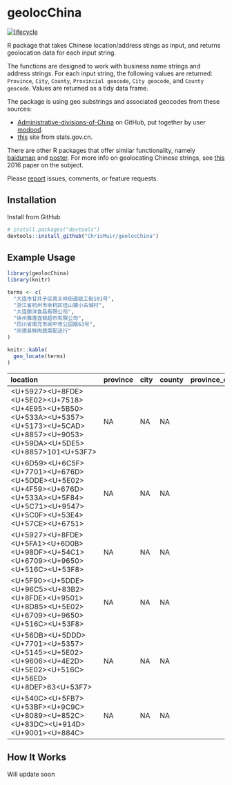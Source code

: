
<!-- README.md is generated from README.Rmd. Please edit that file -->
geolocChina
===========

[![lifecycle](https://img.shields.io/badge/lifecycle-experimental-orange.svg)](https://www.tidyverse.org/lifecycle/#experimental)

R package that takes Chinese location/address stings as input, and returns geolocation data for each input string.

The functions are designed to work with business name strings and address strings. For each input string, the following values are returned: `Province`, `City`, `County`, `Provincial geocode`, `City geocode`, and `County geocode`. Values are returned as a tidy data frame.

The package is using geo substrings and associated geocodes from these sources:

-   [Administrative-divisions-of-China](https://github.com/modood/Administrative-divisions-of-China) on GitHub, put together by user [modood](https://github.com/modood).
-   [this](http://www.stats.gov.cn/tjsj/tjbz/tjyqhdmhcxhfdm/) site from stats.gov.cn.

There are other R packages that offer similar functionality, namely [baidumap](https://github.com/badbye/baidumap) and [poster](https://github.com/Ironholds/poster). For more info on geolocating Chinese strings, see [this](https://pdfs.semanticscholar.org/ca9d/2d09d0a2420a7ce398e14ed43f8cd7464705.pdf) 2016 paper on the subject.

Please [report](https://github.com/ChrisMuir/geolocChina/issues) issues, comments, or feature requests.

Installation
------------

Install from GitHub

``` r
# install.packages("devtools")
devtools::install_github("ChrisMuir/geolocChina")
```

Example Usage
-------------

``` r
library(geolocChina)
library(knitr)

terms <- c(
  "大连市甘井子区南关岭街道姚工街101号",
  "浙江省杭州市余杭区径山镇小古城村",
  "大连御洋食品有限公司",
  "徐州雅莲连锁超市有限公司", 
  "四川省南充市阆中市公园路63号", 
  "同德县鲜肉蔬菜配送行"
)

knitr::kable(
  geo_locate(terms)
)
```

| location                                                                                                                            | province | city | county |  province\_code|  city\_code|  county\_code|
|:------------------------------------------------------------------------------------------------------------------------------------|:---------|:-----|:-------|---------------:|-----------:|-------------:|
| <U+5927><U+8FDE><U+5E02><U+7518><U+4E95><U+5B50><U+533A><U+5357><U+5173><U+5CAD><U+8857><U+9053><U+59DA><U+5DE5><U+8857>101<U+53F7> | NA       | NA   | NA     |              NA|          NA|            NA|
| <U+6D59><U+6C5F><U+7701><U+676D><U+5DDE><U+5E02><U+4F59><U+676D><U+533A><U+5F84><U+5C71><U+9547><U+5C0F><U+53E4><U+57CE><U+6751>    | NA       | NA   | NA     |              NA|          NA|            NA|
| <U+5927><U+8FDE><U+5FA1><U+6D0B><U+98DF><U+54C1><U+6709><U+9650><U+516C><U+53F8>                                                    | NA       | NA   | NA     |              NA|          NA|            NA|
| <U+5F90><U+5DDE><U+96C5><U+83B2><U+8FDE><U+9501><U+8D85><U+5E02><U+6709><U+9650><U+516C><U+53F8>                                    | NA       | NA   | NA     |              NA|          NA|            NA|
| <U+56DB><U+5DDD><U+7701><U+5357><U+5145><U+5E02><U+9606><U+4E2D><U+5E02><U+516C><U+56ED><U+8DEF>63<U+53F7>                          | NA       | NA   | NA     |              NA|          NA|            NA|
| <U+540C><U+5FB7><U+53BF><U+9C9C><U+8089><U+852C><U+83DC><U+914D><U+9001><U+884C>                                                    | NA       | NA   | NA     |              NA|          NA|            NA|

How It Works
------------

Will update soon
